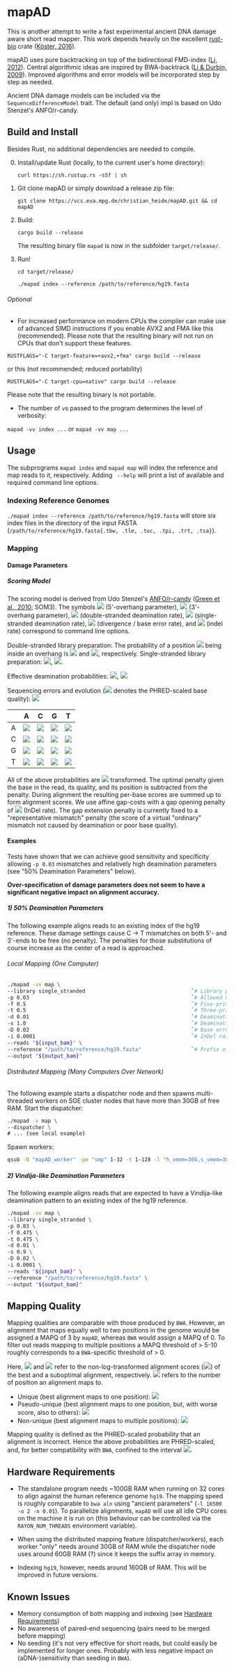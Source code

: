 # mapAD

This is another attempt to write a fast experimental ancient DNA damage aware short read mapper. 
This work depends heavily on the excellent [rust-bio](https://rust-bio.github.io/) crate 
([Köster, 2016](https://doi.org/10.1093/bioinformatics/btv573)). 

mapAD uses pure backtracking on top of the bidirectional FMD-index ([Li, 2012](https://doi.org/10.1093/bioinformatics/bts280)).
Central algorithmic ideas are inspired by BWA-backtrack ([Li & Durbin, 2009](https://doi.org/10.1093/bioinformatics/btp324)).
Improved algorithms and error models will be incorporated step by step as needed. 

Ancient DNA damage models can be included via the `SequenceDifferenceModel` trait. 
The default (and only) impl is based on Udo Stenzel's ANFO/r-candy. 

## Build and Install

Besides Rust, no additional dependencies are needed to compile. 

0. Install/update Rust (locally, to the current user's home directory):

    `curl https://sh.rustup.rs -sSf | sh`

1. Git clone mapAD or simply download a release zip file:

    `git clone https://vcs.eva.mpg.de/christian_heide/mapAD.git && cd mapAD`

3. Build:

    `cargo build --release`

    The resulting binary file `mapad` is now in the subfolder `target/release/`.

4. Run!

    `cd target/release/`

    `./mapad index --reference /path/to/reference/hg19.fasta`

###### Optional

- For increased performance on modern CPUs the compiler can make use of advanced SIMD instructions if you enable AVX2 and FMA like this (recommended). 
Please note that the resulting binary will not run on CPUs that don't support these features.

`RUSTFLAGS="-C target-feature=+avx2,+fma" cargo build --release`

or this (not recommended; reduced portability)

`RUSTFLAGS="-C target-cpu=native" cargo build --release`

Please note that the resulting binary is not portable. 

- The number of `v`s passed to the program determines the level of verbosity:

`mapad -vv index ...` or `mapad -vv map ...`

## Usage

The subprograms `mapad index` and `mapad map` will index the reference and map reads to it, respectively. 
Adding ` --help` will print a list of available and required command line options.

### Indexing Reference Genomes

 `./mapad index --reference /path/to/reference/hg19.fasta` will store six index files in the directory of the input 
 FASTA (`/path/to/reference/hg19.fasta{.tbw, .tle, .toc, .tpi, .trt, .tsa}`).
 
### Mapping

#### Damage Parameters

##### Scoring Model

The scoring model is derived from Udo Stenzel's [ANFO/r-candy](https://bitbucket.org/ustenzel/r-candy) ([Green et al., 2010](https://doi.org/10.1126/science.1188021); SOM3).
The symbols <img src="https://render.githubusercontent.com/render/math?math=f"> (5'-overhang parameter), 
<img src="https://render.githubusercontent.com/render/math?math=t"> (3'-overhang parameter), 
<img src="https://render.githubusercontent.com/render/math?math=d"> (double-stranded deamination rate), 
<img src="https://render.githubusercontent.com/render/math?math=s"> (single-stranded deamination rate), 
<img src="https://render.githubusercontent.com/render/math?math=D"> (divergence / base error rate), and 
<img src="https://render.githubusercontent.com/render/math?math=i"> (indel rate) correspond to command line options.

Double-stranded library preparation: The probability of a position <img src="https://render.githubusercontent.com/render/math?math=i \in [0 .. l - 1]"> 
being inside an overhang is
<img src="https://render.githubusercontent.com/render/math?math=p_{\text{fwd}} = f^{i %2B 1}"> and 
<img src="https://render.githubusercontent.com/render/math?math=p_{\text{rev}} = t^{l - i}">, respectively.
Single-stranded library preparation: <img src="https://render.githubusercontent.com/render/math?math=p_{\text{fwd}} = f^{i %2B 1} %2B t^{l - 1} - f^{i %2B 1} t^{l - 1}">, 
<img src="https://render.githubusercontent.com/render/math?math=p_{\text{rev}} = 0">. 

Effective deamination probabilities: <img src="https://render.githubusercontent.com/render/math?math=p_C = s p_{\text{fwd}} %2B d(1 - p_{\text{fwd}})">, 
<img src="https://render.githubusercontent.com/render/math?math=p_G = s p_{\text{rev}} %2B d(1 - p_{\text{rev}})">
 
Sequencing errors and evolution (<img src="https://render.githubusercontent.com/render/math?math=q"> denotes the 
PHRED-scaled base quality):
<img src="https://render.githubusercontent.com/render/math?math=\epsilon = \frac{10^{-q / 10}}{3} %2B \frac{D}{3} - \frac{10^{-q / 10}}{3} \frac{D}{3}">

|     |  A  |  C  |  G  |  T  |
|:---:|:---:|:---:|:---:|:---:|
|  A  | <img src="https://render.githubusercontent.com/render/math?math=1 - 3 \epsilon"> | <img src="https://render.githubusercontent.com/render/math?math=\epsilon"> | <img src="https://render.githubusercontent.com/render/math?math=\epsilon %2B p_G - 4 \epsilon p_G"> | <img src="https://render.githubusercontent.com/render/math?math=\epsilon"> |
|  C  | <img src="https://render.githubusercontent.com/render/math?math=\epsilon"> | <img src="https://render.githubusercontent.com/render/math?math=1 - 3 \epsilon - p_C %2B 4 \epsilon p_C"> | <img src="https://render.githubusercontent.com/render/math?math=\epsilon"> | <img src="https://render.githubusercontent.com/render/math?math=\epsilon"> |
|  G  | <img src="https://render.githubusercontent.com/render/math?math=\epsilon"> | <img src="https://render.githubusercontent.com/render/math?math=\epsilon"> | <img src="https://render.githubusercontent.com/render/math?math=1 - 3 \epsilon - p_G %2B 4 \epsilon p_G"> | <img src="https://render.githubusercontent.com/render/math?math=\epsilon"> |
|  T  | <img src="https://render.githubusercontent.com/render/math?math=\epsilon"> | <img src="https://render.githubusercontent.com/render/math?math=\epsilon %2B p_C - 4 \epsilon p_C"> | <img src="https://render.githubusercontent.com/render/math?math=\epsilon"> | <img src="https://render.githubusercontent.com/render/math?math=1 - 3 \epsilon"> |

All of the above probabilities are <img src="https://render.githubusercontent.com/render/math?math=\log_2"> transformed.
The optimal penalty given the base in the read, its quality, and its position is subtracted from the penalty. During 
alignment the resulting per-base scores are summed up to form alignment scores. We use affine gap-costs with a gap opening penalty of 
<img src="https://render.githubusercontent.com/render/math?math=\log_2(i)"> (InDel rate). The gap extension penalty is 
currently fixed to a "representative mismatch" penalty (the score of a virtual "ordinary" mismatch not caused by 
deamination or poor base quality). 

#### Examples

Tests have shown that we can achieve good sensitivity and specificity allowing `-p 0.03` mismatches and relatively high
deamination parameters (see "50% Deamination Parameters" below). 

**Over-specification of damage parameters does not seem to have a significant negative impact on alignment accuracy.** 

##### 1) 50% Deamination Parameters

The following example aligns reads to an existing index of the hg19 reference. These damage settings cause C -> T 
mismatches on both 5'- and 3'-ends to be free (no penalty). The penalties for those substitutions of course increase as 
the center of a read is approached.  

###### Local Mapping (One Computer)

```bash
./mapad -vv map \
--library single_stranded                                  `# Library preparation protocol (single- or double-stranded)` \
-p 0.03                                                    `# Allowed mismatches under `-D` base error rate (similar to BWA backtrack)` \
-f 0.5                                                     `# Five-prime overhang parameter` \
-t 0.5                                                     `# Three-prime overhang parameter` \
-d 0.01                                                    `# Deamination rate in double-stranded parts` \
-s 1.0                                                     `# Deamination rate in single-stranded overhangs` \
-D 0.02                                                    `# Base error rate / divergence` \
-i 0.0001                                                  `# InDel rate (corresponds to gap open penalty)` \
--reads "${input_bam}" \
--reference "/path/to/reference/hg19.fasta"                `# Prefix of index files` \
--output "${output_bam}"
```

###### Distributed Mapping (Many Computers Over Network)

   The following example starts a dispatcher node and then spawns multi-threaded workers on SGE cluster nodes that have 
   more than 30GB of free RAM. 
   Start the dispatcher:
   ```bash
   ./mapad -v map \
   --dispatcher \
   # ... (see local example)
   ```
   Spawn workers:
   ```bash
   qsub -N "mapAD_worker" -pe "smp" 1-32 -t 1-128 -l "h_vmem=30G,s_vmem=30G,virtual_free=30G,mem_free=30G,class=*" -j "y" -R "y" -b "y" ./mapad -vv worker --host $(hostname)
   ```

##### 2) Vindija-like Deamination Parameters

The following example aligns reads that are expected to have a Vindija-like deamination pattern to an existing index of 
the hg19 reference.
```bash
./mapad -vv map \
--library single_stranded \
-p 0.03 \
-f 0.475 \
-t 0.475 \
-d 0.01 \
-s 0.9 \
-D 0.02 \
-i 0.0001 \
--reads "${input_bam}" \
--reference "/path/to/reference/hg19.fasta" \
--output "${output_bam}"
```

## Mapping Quality

Mapping qualities are comparable with those produced by `BWA`. However, an alignment that maps equally well to two 
positions in the genome would be assigned a MAPQ of 3 by `mapAD`, whereas `BWA` would assign a MAPQ of 0. To filter out 
reads mapping to multiple positions a MAPQ threshold of > 5-10 roughly corresponds to a `BWA`-specific threshold of > 0. 

Here, <img src="https://render.githubusercontent.com/render/math?math=AS_\text{best}"> and 
<img src="https://render.githubusercontent.com/render/math?math=AS_\text{subopt}"> refer to the non-log-transformed 
alignment scores (<img src="https://render.githubusercontent.com/render/math?math=2^\text{AS}">) of the best and a 
suboptimal alignment, respectively. <img src="https://render.githubusercontent.com/render/math?math=|\text{alignment}|"> 
refers to the number of position an alignment maps to.
- Unique (best alignment maps to one position): <img src="https://render.githubusercontent.com/render/math?math=1">
- Pseudo-unique (best alignment maps to one position, but, with worse score, also to others): <img src="https://render.githubusercontent.com/render/math?math=\frac{\text{AS}_\text{best}}{\text{AS}_\text{best} %2B \sum{\text{AS}_\text{subopt} |\text{subopt_alignment}|}}">
- Non-unique (best alignment maps to multiple positions): <img src="https://render.githubusercontent.com/render/math?math=\frac{1}{|\text{best_alignment}|}">

Mapping quality is defined as the PHRED-scaled probability that an alignment is incorrect. Hence the above probabilities
are PHRED-scaled, and, for better compatibility with `BWA`, confined to the interval 
<img src="https://render.githubusercontent.com/render/math?math=[0..37]">.

## Hardware Requirements

- The standalone program needs ~100GB RAM when running on 32 cores to align against the human reference genome `hg19`. 
  The mapping speed is roughly comparable to `bwa aln` using "ancient parameters" (`-l 16500 -o 2 -n 0.01`). 
  To parallelize alignments, `mapAD` will use all idle CPU cores on the machine it is run on (this behaviour can be 
  controlled via the `RAYON_NUM_THREADS` environment variable).
  
- When using the distributed mapping feature (dispatcher/workers), each worker "only" needs around 30GB of RAM while 
  the dispatcher node uses around 60GB RAM (?) since it keeps the suffix array in memory.
 
- Indexing `hg19`, however, needs around 160GB of RAM. This will be improved in future versions.

## Known Issues
- Memory consumption of both mapping and indexing (see [Hardware Requirements](#hardware-requirements))
- No awareness of paired-end sequencing (pairs need to be merged before mapping)
- No seeding (it's not very effective for short reads, but could easily be implemented for longer ones. Probably 
  with less negative impact on (aDNA-)sensitivity than seeding in `BWA`).
